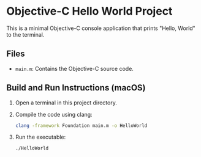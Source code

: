 # Objective-C Hello World Project

This is a minimal Objective-C console application that prints "Hello, World" to the terminal.

## Files
- `main.m`: Contains the Objective-C source code.

## Build and Run Instructions (macOS)

1. Open a terminal in this project directory.
2. Compile the code using clang:
   
   ```sh
   clang -framework Foundation main.m -o HelloWorld
   ```
3. Run the executable:
   
   ```sh
   ./HelloWorld
   ```
